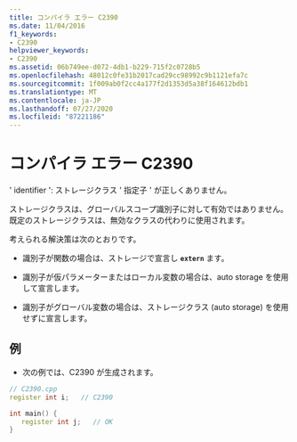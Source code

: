 ```yaml
---
title: コンパイラ エラー C2390
ms.date: 11/04/2016
f1_keywords:
- C2390
helpviewer_keywords:
- C2390
ms.assetid: 06b749ee-d072-4db1-b229-715f2c0728b5
ms.openlocfilehash: 48012c0fe31b2017cad29cc98992c9b1121efa7c
ms.sourcegitcommit: 1f009ab0f2cc4a177f2d1353d5a38f164612bdb1
ms.translationtype: MT
ms.contentlocale: ja-JP
ms.lasthandoff: 07/27/2020
ms.locfileid: "87221186"
---
```

# <a name="compiler-error-c2390"></a>コンパイラ エラー C2390

' identifier ': ストレージクラス ' 指定子 ' が正しくありません。

ストレージクラスは、グローバルスコープ識別子に対して有効ではありません。 既定のストレージクラスは、無効なクラスの代わりに使用されます。

考えられる解決策は次のとおりです。

- 識別子が関数の場合は、ストレージで宣言し **`extern`** ます。

- 識別子が仮パラメーターまたはローカル変数の場合は、auto storage を使用して宣言します。

- 識別子がグローバル変数の場合は、ストレージクラス (auto storage) を使用せずに宣言します。

## <a name="example"></a>例

- 次の例では、C2390 が生成されます。

```cpp
// C2390.cpp
register int i;   // C2390

int main() {
   register int j;   // OK
}
```
